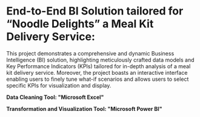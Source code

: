 # End-to-End BI Solution tailored for “Noodle Delights” a Meal Kit Delivery Service:

This project demonstrates a comprehensive and dynamic Business Intelligence (BI) solution, highlighting meticulously crafted data models and Key Performance Indicators (KPIs) tailored for in-depth analysis of a meal kit delivery service. Moreover, the project boasts an interactive interface enabling users to finely tune what-if scenarios and allows users to select specific KPIs for visualization and display.

**Data Cleaning Tool: "Microsoft Excel"**

**Transformation and Visualization Tool: "Microsoft Power BI"**
